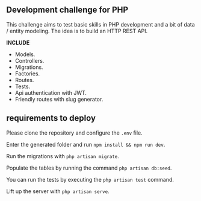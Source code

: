 ## Development challenge for PHP

This challenge aims to test basic skills in PHP development and a bit of data / entity modeling. The idea is to build an HTTP REST API.

<b>INCLUDE</b>

- Models.
- Controllers.
- Migrations. 
- Factories.
- Routes.
- Tests.
- Api authentication with JWT.
- Friendly routes with slug generator.

## requirements to deploy

Please clone the repository and configure the `.env` file.

Enter the generated folder and run `npm install && npm run dev`.

Run the migrations with `php artisan migrate`.

Populate the tables by running the command `php artisan db:seed`.

You can run the tests by executing the `php artisan test` command.

Lift up the server with `php artisan serve`.